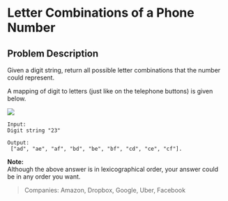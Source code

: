 # Letter Combinations of a Phone Number

## Problem Description

Given a digit string, return all possible letter combinations that the number could represent.

A mapping of digit to letters \(just like on the telephone buttons\) is given below.

![](http://upload.wikimedia.org/wikipedia/commons/thumb/7/73/Telephone-keypad2.svg/200px-Telephone-keypad2.svg.png)

```
Input:
Digit string "23"

Output:
 ["ad", "ae", "af", "bd", "be", "bf", "cd", "ce", "cf"].
```

**Note:**  
Although the above answer is in lexicographical order, your answer could be in any order you want.

> Companies: Amazon, Dropbox, Google, Uber, Facebook



